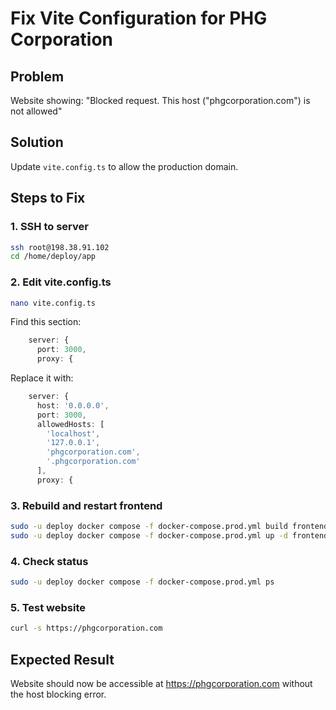 # Fix Vite Configuration for PHG Corporation

## Problem
Website showing: "Blocked request. This host ("phgcorporation.com") is not allowed"

## Solution
Update `vite.config.ts` to allow the production domain.

## Steps to Fix

### 1. SSH to server
```bash
ssh root@198.38.91.102
cd /home/deploy/app
```

### 2. Edit vite.config.ts
```bash
nano vite.config.ts
```

Find this section:
```typescript
    server: {
      port: 3000,
      proxy: {
```

Replace it with:
```typescript
    server: {
      host: '0.0.0.0',
      port: 3000,
      allowedHosts: [
        'localhost',
        '127.0.0.1',
        'phgcorporation.com',
        '.phgcorporation.com'
      ],
      proxy: {
```

### 3. Rebuild and restart frontend
```bash
sudo -u deploy docker compose -f docker-compose.prod.yml build frontend
sudo -u deploy docker compose -f docker-compose.prod.yml up -d frontend
```

### 4. Check status
```bash
sudo -u deploy docker compose -f docker-compose.prod.yml ps
```

### 5. Test website
```bash
curl -s https://phgcorporation.com
```

## Expected Result
Website should now be accessible at https://phgcorporation.com without the host blocking error. 